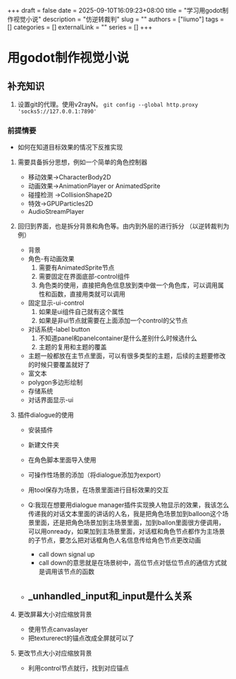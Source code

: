 +++ 
draft = false
date = 2025-09-10T16:09:23+08:00
title = "学习用godot制作视觉小说"
description = "仿逆转裁判"
slug = ""
authors = ["liumo"]
tags = []
categories = []
externalLink = ""
series = []
+++
# 用godot制作视觉小说
## 补充知识
1. 设置git的代理。使用v2rayN。
 ```git config --global http.proxy 'socks5://127.0.0.1:7890'```

### 前提情要
- 如何在知道目标效果的情况下反推实现
1. 需要具备拆分思想，例如一个简单的角色控制器
   - 移动效果->CharacterBody2D
   - 动画效果->AnimationPlayer or AnimatedSprite  
   - 碰撞检测 ->CollisionShape2D
   - 特效->GPUParticles2D
   - AudioStreamPlayer
2. 回归到界面，也是拆分背景和角色等。由内到外层的进行拆分 （以逆转裁判为例） 
   - 背景
   - 角色-有动画效果  
     1. 需要有AnimatedSprite节点
     2. 需要固定在界面底部-control组件
     3. 角色类的使用，直接把角色信息放到类中做一个角色库，可以调用属性和函数，直接用类就可以调用  
   - 固定显示-ui-control
     1. 如果是ui组件自己就有这个属性  
     2. 如果是非ui节点就需要在上面添加一个control的父节点 
   - 对话系统-label button  
     1. 不知道panel和panelcontainer是什么差别什么时候选什么
     2. 主题的复用和主题的覆盖 
   - 主题一般都放在主节点里面，可以有很多类型的主题，后续的主题要修改的时候只要覆盖就好了
   - 富文本  
   - polygon多边形绘制
   - 存储系统  
   - 对话界面显示-ui
 
3. 插件dialogue的使用  
   - 安装插件
   - 新建文件夹
   - 在角色脚本里面导入使用
   - 可操作性场景的添加（将dialogue添加为export）
   - 用tool保存为场景，在场景里面进行目标效果的交互
   - Q:我现在想要用dialogue manager插件实现换人物显示的效果，我该怎么传递我的对话文本里面的讲话的人名，我是把角色场景加到balloon这个场景里面，还是把角色场景加到主场景里面，加到ballon里面很方便调用，可以用onready，如果加到主场景里面，对话框和角色节点都作为主场景的子节点，要怎么把对话框角色人名信息传给角色节点更改动画
      - call down signal up
      - call down的意思就是在场景树中，高位节点对低位节点的通信方式就是调用该节点的函数

   - _unhandled_input和_input是什么关系
      - 

4. 更改屏幕大小对应缩放背景  
   - 使用节点canvaslayer
   - 把texturerect的锚点改成全屏就可以了
5. 更改节点大小对应缩放背景
   - 利用control节点就行，找到对应锚点